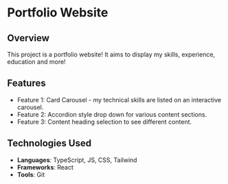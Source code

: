 # Portfolio Website

## Overview
This project is a portfolio website! It aims to display my skills, experience, education and more!

## Features
- Feature 1: Card Carousel - my technical skills are listed on an interactive carousel.
- Feature 2: Accordion style drop down for various content sections.
- Feature 3: Content heading selection to see different content.

## Technologies Used
- **Languages**: TypeScript, JS, CSS, Tailwind
- **Frameworks**: React
- **Tools**: Git
